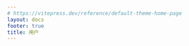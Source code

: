 ```yaml
---
# https://vitepress.dev/reference/default-theme-home-page
layout: docs
footer: true
title: 用户
---
```


